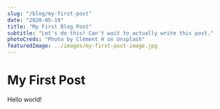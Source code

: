 ```yaml
---
slug: "/blog/my-first-post"
date: "2020-05-19"
title: "My First Blog Post"
subtitle: "Let's do this! Can't wait to actually write this post."
photoCreds: "Photo by Clément H on Unsplash"
featuredImage: ../images/my-first-post-image.jpg
---
```


# My First Post

Hello world!

